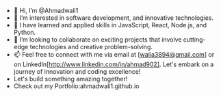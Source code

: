 - 👋 Hi, I’m @Ahmadwali1
- 👀 I’m interested in software development, and innovative technologies.
- 🌱 I have learned and applied skills in JavaScript, React, Node.js, and Python.
- 💞️ I’m looking to collaborate on exciting projects that involve cutting-edge technologies and creative problem-solving.
- 📫 Feel free to connect with me via email at [walia3894@gmail.com] or on LinkedIn[http://www.linkedin.com/in/ahmad902]. Let's embark on a journey of innovation and coding excellence!
- Let's build something amazing together!
- Check out my Portfolio:ahmadwali1.github.io

<!---
Ahmadwali1/Ahmadwali1 is a ✨ special ✨ repository because its `README.md` (this file) appears on your GitHub profile.
You can click the Preview link to take a look at your changes.
--->
